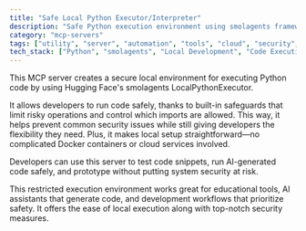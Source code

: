 ```yaml
---
title: "Safe Local Python Executor/Interpreter"
description: "Safe Python execution environment using smolagents framework with import restrictions and security safeguards for local development."
category: "mcp-servers"
tags: ["utility", "server", "automation", "tools", "cloud", "security", "local execution", "AI"]
tech_stack: ["Python", "smolagents", "Local Development", "Code Execution", "Security", "Hugging Face"]
---
```


This MCP server creates a secure local environment for executing Python code by using Hugging Face's smolagents LocalPythonExecutor. 

It allows developers to run code safely, thanks to built-in safeguards that limit risky operations and control which imports are allowed. This way, it helps prevent common security issues while still giving developers the flexibility they need. Plus, it makes local setup straightforward—no complicated Docker containers or cloud services involved.

Developers can use this server to test code snippets, run AI-generated code safely, and prototype without putting system security at risk. 

This restricted execution environment works great for educational tools, AI assistants that generate code, and development workflows that prioritize safety. It offers the ease of local execution along with top-notch security measures.